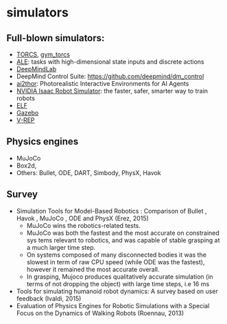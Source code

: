 # simulators

## Full-blown simulators:
* [TORCS](http://torcs.sourceforge.net/), [gym_torcs](https://github.com/ugo-nama-kun/gym_torcs)
* [ALE](https://github.com/mgbellemare/Arcade-Learning-Environment): 
  tasks with high-dimensional state inputs and discrete actions
* [DeepMindLab](https://github.com/deepmind/lab)
* DeepMind Control Suite: https://github.com/deepmind/dm_control
* [ai2thor](http://ai2thor.allenai.org/): Photorealistic Interactive Environments for AI Agents
* [NVIDIA Isaac Robot Simulator](https://www.nvidia.com/en-us/deep-learning-ai/industries/robotics/): the faster, safer, smarter way to train robots
* [ELF](https://github.com/facebookresearch/ELF)
* [Gazebo](http://gazebosim.org/)
* [V-REP](http://www.coppeliarobotics.com/)

## Physics engines
* MuJoCo
* Box2d, 
* Others: Bullet, ODE, DART, Simbody, PhysX, Havok

## Survey
* Simulation Tools for Model-Based Robotics : Comparison of Bullet , Havok , MuJoCo , ODE and PhysX (Erez, 2015)
  * MuJoCo wins the robotics-related tests.
  * MuJoCo was both the fastest and the most accurate on constrained sys tems relevant to robotics, and 
    was capable of stable grasping at a much larger time step.
  * On systems composed of many disconnected bodies it was the slowest in term of raw CPU speed (while ODE was the fastest),
    however it remained the most accurate overall.
  * In grasping, Mujoco produces qualitatively accurate simulation (in terms of not dropping the object) with 
    large time steps, i.e 16 ms
* Tools for simulating humanoid robot dynamics: A survey based on user feedback (Ivaldi, 2015)
* Evaluation of Physics Engines for Robotic Simulations with a Special Focus on the Dynamics of Walking Robots (Roennau, 2013)
